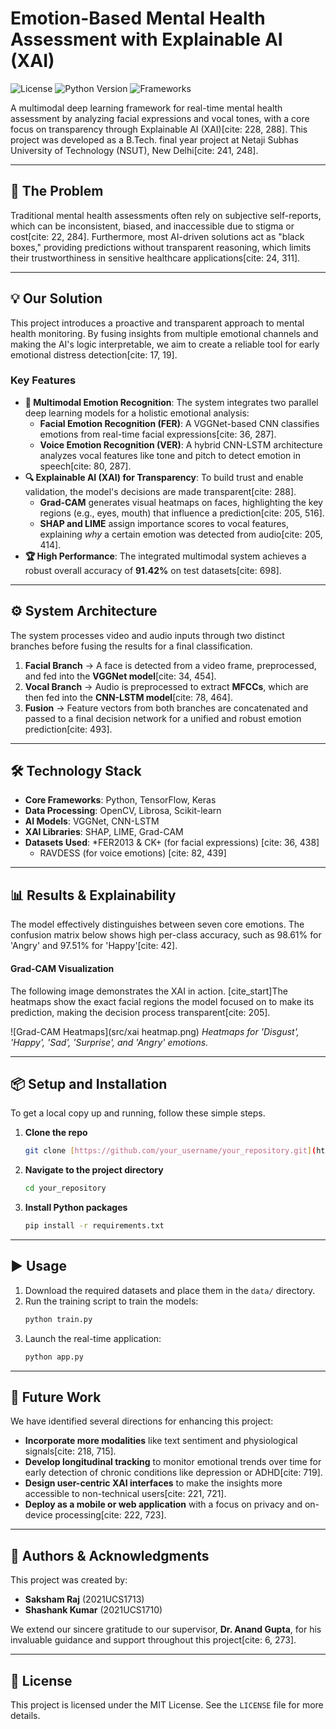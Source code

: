 # Emotion-Based Mental Health Assessment with Explainable AI (XAI)

![License](https://img.shields.io/badge/license-MIT-blue.svg)
![Python Version](https://img.shields.io/badge/python-3.8%2B-brightgreen.svg)
![Frameworks](https://img.shields.io/badge/frameworks-TensorFlow%20%7C%20Keras-orange.svg)

A multimodal deep learning framework for real-time mental health assessment by analyzing facial expressions and vocal tones, with a core focus on transparency through Explainable AI (XAI)[cite: 228, 288]. This project was developed as a B.Tech. final year project at Netaji Subhas University of Technology (NSUT), New Delhi[cite: 241, 248].

---

## 🚀 The Problem

Traditional mental health assessments often rely on subjective self-reports, which can be inconsistent, biased, and inaccessible due to stigma or cost[cite: 22, 284]. Furthermore, most AI-driven solutions act as "black boxes," providing predictions without transparent reasoning, which limits their trustworthiness in sensitive healthcare applications[cite: 24, 311].

---

## 💡 Our Solution

This project introduces a proactive and transparent approach to mental health monitoring. By fusing insights from multiple emotional channels and making the AI's logic interpretable, we aim to create a reliable tool for early emotional distress detection[cite: 17, 19].

### Key Features
* **🧠 Multimodal Emotion Recognition**: The system integrates two parallel deep learning models for a holistic emotional analysis:
    * **Facial Emotion Recognition (FER)**: A VGGNet-based CNN classifies emotions from real-time facial expressions[cite: 36, 287].
    * **Voice Emotion Recognition (VER)**: A hybrid CNN-LSTM architecture analyzes vocal features like tone and pitch to detect emotion in speech[cite: 80, 287].
* **🔍 Explainable AI (XAI) for Transparency**: To build trust and enable validation, the model's decisions are made transparent[cite: 288].
    * **Grad-CAM** generates visual heatmaps on faces, highlighting the key regions (e.g., eyes, mouth) that influence a prediction[cite: 205, 516].
    * **SHAP and LIME** assign importance scores to vocal features, explaining *why* a certain emotion was detected from audio[cite: 205, 414].
* **🏆 High Performance**: The integrated multimodal system achieves a robust overall accuracy of **91.42%** on test datasets[cite: 698].

---

## ⚙️ System Architecture

The system processes video and audio inputs through two distinct branches before fusing the results for a final classification.

1.  **Facial Branch** → A face is detected from a video frame, preprocessed, and fed into the **VGGNet model**[cite: 34, 454].
2.  **Vocal Branch** → Audio is preprocessed to extract **MFCCs**, which are then fed into the **CNN-LSTM model**[cite: 78, 464].
3.  **Fusion** → Feature vectors from both branches are concatenated and passed to a final decision network for a unified and robust emotion prediction[cite: 493].

---

## 🛠️ Technology Stack

* **Core Frameworks**: Python, TensorFlow, Keras
* **Data Processing**: OpenCV, Librosa, Scikit-learn
* **AI Models**: VGGNet, CNN-LSTM
* **XAI Libraries**: SHAP, LIME, Grad-CAM
* **Datasets Used**:
    *FER2013 & CK+ (for facial expressions) [cite: 36, 438]
    * RAVDESS (for voice emotions) [cite: 82, 439]

---

## 📊 Results & Explainability

The model effectively distinguishes between seven core emotions. The confusion matrix below shows high per-class accuracy, such as 98.61% for 'Angry' and 97.51% for 'Happy'[cite: 42].

#### Grad-CAM Visualization
The following image demonstrates the XAI in action. [cite_start]The heatmaps show the exact facial regions the model focused on to make its prediction, making the decision process transparent[cite: 205].

![Grad-CAM Heatmaps](src/xai heatmap.png)
*Heatmaps for 'Disgust', 'Happy', 'Sad', 'Surprise', and 'Angry' emotions.*

---

## 📦 Setup and Installation

To get a local copy up and running, follow these simple steps.

1.  **Clone the repo**
    ```sh
    git clone [https://github.com/your_username/your_repository.git](https://github.com/your_username/your_repository.git)
    ```
2.  **Navigate to the project directory**
    ```sh
    cd your_repository
    ```
3.  **Install Python packages**
    ```sh
    pip install -r requirements.txt
    ```

---

## ▶️ Usage

1.  Download the required datasets and place them in the `data/` directory.
2.  Run the training script to train the models:
    ```sh
    python train.py
    ```
3.  Launch the real-time application:
    ```sh
    python app.py
    ```

---

## 🔮 Future Work

We have identified several directions for enhancing this project:
* **Incorporate more modalities** like text sentiment and physiological signals[cite: 218, 715].
* **Develop longitudinal tracking** to monitor emotional trends over time for early detection of chronic conditions like depression or ADHD[cite: 719].
* **Design user-centric XAI interfaces** to make the insights more accessible to non-technical users[cite: 221, 721].
* **Deploy as a mobile or web application** with a focus on privacy and on-device processing[cite: 222, 723].

---

## 👥 Authors & Acknowledgments

This project was created by:
* **Saksham Raj** (2021UCS1713)
* **Shashank Kumar** (2021UCS1710) 

We extend our sincere gratitude to our supervisor, **Dr. Anand Gupta**, for his invaluable guidance and support throughout this project[cite: 6, 273].

---

## 📄 License

This project is licensed under the MIT License. See the `LICENSE` file for more details.

